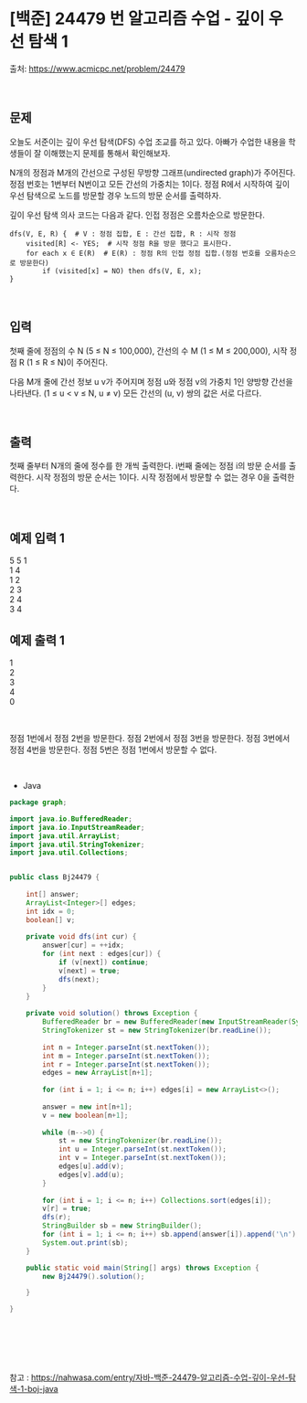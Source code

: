 # [백준] 24479 번 알고리즘 수업 - 깊이 우선 탐색 1

출처: https://www.acmicpc.net/problem/24479

</br>

## 문제
오늘도 서준이는 깊이 우선 탐색(DFS) 수업 조교를 하고 있다. 아빠가 수업한 내용을 학생들이 잘 이해했는지 문제를 통해서 확인해보자.

N개의 정점과 M개의 간선으로 구성된 무방향 그래프(undirected graph)가 주어진다. 정점 번호는 1번부터 N번이고 모든 간선의 가중치는 1이다. 정점 R에서 시작하여 깊이 우선 탐색으로 노드를 방문할 경우 노드의 방문 순서를 출력하자.

깊이 우선 탐색 의사 코드는 다음과 같다. 인접 정점은 오름차순으로 방문한다.

```
dfs(V, E, R) {  # V : 정점 집합, E : 간선 집합, R : 시작 정점
    visited[R] <- YES;  # 시작 정점 R을 방문 했다고 표시한다.
    for each x ∈ E(R)  # E(R) : 정점 R의 인접 정점 집합.(정점 번호를 오름차순으로 방문한다)
        if (visited[x] = NO) then dfs(V, E, x);
}
```

</br>

## 입력
첫째 줄에 정점의 수 N (5 ≤ N ≤ 100,000), 간선의 수 M (1 ≤ M ≤ 200,000), 시작 정점 R (1 ≤ R ≤ N)이 주어진다.

다음 M개 줄에 간선 정보 u v가 주어지며 정점 u와 정점 v의 가중치 1인 양방향 간선을 나타낸다. (1 ≤ u < v ≤ N, u ≠ v) 모든 간선의 (u, v) 쌍의 값은 서로 다르다.

</br>

## 출력

첫째 줄부터 N개의 줄에 정수를 한 개씩 출력한다. i번째 줄에는 정점 i의 방문 순서를 출력한다. 시작 정점의 방문 순서는 1이다. 시작 정점에서 방문할 수 없는 경우 0을 출력한다.

</br>


## 예제 입력 1

5 5 1<br>
1 4<br>
1 2<br>
2 3<br>
2 4<br>
3 4
</br>

## 예제 출력 1
1<br>
2<br>
3<br>
4<br>
0



<br>

정점 1번에서 정점 2번을 방문한다. 정점 2번에서 정점 3번을 방문한다. 정점 3번에서 정점 4번을 방문한다. 정점 5번은 정점 1번에서 방문할 수 없다.

<br>

- Java 
  

```java
package graph;

import java.io.BufferedReader;
import java.io.InputStreamReader;
import java.util.ArrayList;
import java.util.StringTokenizer;
import java.util.Collections;


public class Bj24479 {
	
	int[] answer;
	ArrayList<Integer>[] edges;
	int idx = 0;
	boolean[] v;
	
	private void dfs(int cur) {
		answer[cur] = ++idx;
		for (int next : edges[cur]) {
			if (v[next]) continue;
			v[next] = true;
			dfs(next);
		}
	}
	
	private void solution() throws Exception {
		BufferedReader br = new BufferedReader(new InputStreamReader(System.in));
		StringTokenizer st = new StringTokenizer(br.readLine());
		
        int n = Integer.parseInt(st.nextToken());
        int m = Integer.parseInt(st.nextToken());
        int r = Integer.parseInt(st.nextToken());
        edges = new ArrayList[n+1];
        
        for (int i = 1; i <= n; i++) edges[i] = new ArrayList<>();
        
        answer = new int[n+1];
        v = new boolean[n+1];
        
        while (m-->0) {
            st = new StringTokenizer(br.readLine());
            int u = Integer.parseInt(st.nextToken());
            int v = Integer.parseInt(st.nextToken());
            edges[u].add(v);
            edges[v].add(u);
        }
        
        for (int i = 1; i <= n; i++) Collections.sort(edges[i]);
        v[r] = true;
        dfs(r);
        StringBuilder sb = new StringBuilder();
        for (int i = 1; i <= n; i++) sb.append(answer[i]).append('\n');
        System.out.print(sb);
	}

	public static void main(String[] args) throws Exception {
		new Bj24479().solution();

	}

}






```

<br>

참고 : https://nahwasa.com/entry/자바-백준-24479-알고리즘-수업-깊이-우선-탐색-1-boj-java

